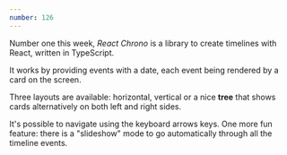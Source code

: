 ```yaml
---
number: 126
---
```


Number one this week, _React Chrono_ is a library to create timelines with React, written in TypeScript.

It works by providing events with a date, each event being rendered by a card on the screen.

Three layouts are available: horizontal, vertical or a nice **tree** that shows cards alternatively on both left and right sides.

It's possible to navigate using the keyboard arrows keys. One more fun feature: there is a "slideshow" mode to go automatically through all the timeline events.



